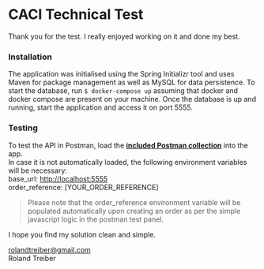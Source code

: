# CACI Technical Test

Thank you for the test. I really enjoyed working on it and done my best.

### Installation
The application was initialised using the Spring Initializr tool and uses Maven for package management as well as MySQL for data persistence.
To start the database, run `$ docker-compose up` assuming that docker and docker compose are present on your machine.
Once the database is up and running, start the application and access it on port 5555.

### Testing
To test the API in Postman, load the **[included Postman collection](https://github.com/rolandtreiber/caci-technical-test/blob/main/CACI_tech_test_postman_collection.json)** into the app. \
In case it is not automatically loaded, the following environment variables will be necessary: \
base_url: [http://localhost:5555](http://localhost:5555) \
order_reference: [YOUR_ORDER_REFERENCE]
> Please note that the order_reference environment variable will be populated automatically upon creating an order as per the simple javascript logic in the postman test panel. 

I hope you find my solution clean and simple.

[rolandtreiber@gmail.com](mailto:rolandtreiber@gmail.com) \
Roland Treiber
